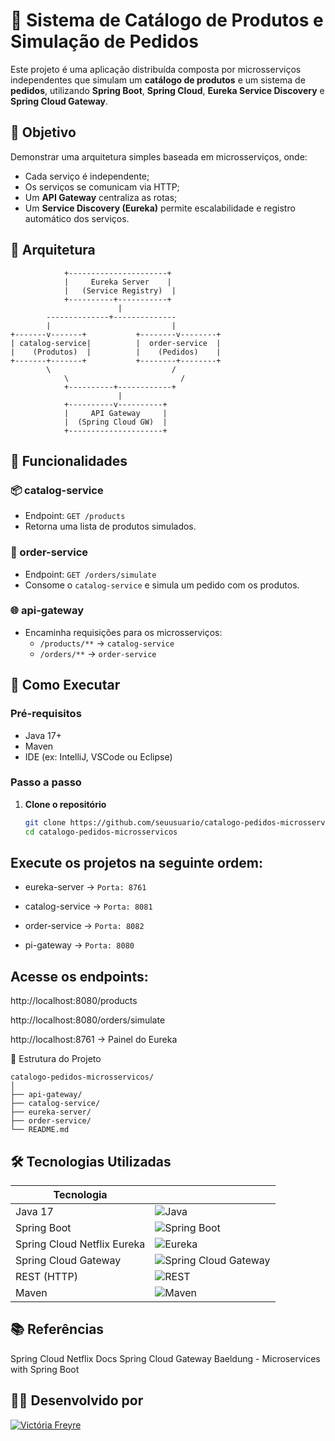 # 🛒 Sistema de Catálogo de Produtos e Simulação de Pedidos

Este projeto é uma aplicação distribuída composta por microsserviços independentes que simulam um **catálogo de produtos** e um sistema de **pedidos**, utilizando **Spring Boot**, **Spring Cloud**, **Eureka Service Discovery** e **Spring Cloud Gateway**.

## 📌 Objetivo

Demonstrar uma arquitetura simples baseada em microsserviços, onde:
- Cada serviço é independente;
- Os serviços se comunicam via HTTP;
- Um **API Gateway** centraliza as rotas;
- Um **Service Discovery (Eureka)** permite escalabilidade e registro automático dos serviços.

## 🧱 Arquitetura


                +----------------------+
                |     Eureka Server    |
                |   (Service Registry)  |
                +----------+-----------+
                            |
            --------------+--------------
            |                           |
    +-------v-------+           +--------v--------+
    | catalog-service|          |  order-service  |
    |    (Produtos)  |          |    (Pedidos)    |
    +-------+-------+           +--------+--------+
            \                           /
                \                         /
                +----------+------------+
                            |
                +----------v----------+
                |     API Gateway     |
                |  (Spring Cloud GW)  |
                +---------------------+




## 🧪 Funcionalidades

### 📦 catalog-service
- Endpoint: `GET /products`
- Retorna uma lista de produtos simulados.

### 🛒 order-service
- Endpoint: `GET /orders/simulate`
- Consome o `catalog-service` e simula um pedido com os produtos.

### 🌐 api-gateway
- Encaminha requisições para os microsserviços:
  - `/products/**` → `catalog-service`
  - `/orders/**` → `order-service`

## 🚀 Como Executar

### Pré-requisitos
- Java 17+
- Maven
- IDE (ex: IntelliJ, VSCode ou Eclipse)

### Passo a passo

1. **Clone o repositório**
   ```bash
   git clone https://github.com/seuusuario/catalogo-pedidos-microsservicos.git
   cd catalogo-pedidos-microsservicos

## Execute os projetos na seguinte ordem:

- eureka-server → `Porta: 8761`

- catalog-service → `Porta: 8081`

- order-service → `Porta: 8082`

- pi-gateway → `Porta: 8080`

## Acesse os endpoints:

http://localhost:8080/products

http://localhost:8080/orders/simulate

http://localhost:8761 → Painel do Eureka

📁 Estrutura do Projeto

    catalogo-pedidos-microsservicos/
    │
    ├── api-gateway/
    ├── catalog-service/
    ├── eureka-server/
    ├── order-service/
    └── README.md


## 🛠️ Tecnologias Utilizadas

| Tecnologia                  |                                               |
|----------------------------|--------------------------------------------------|
| Java 17                    | ![Java](https://img.shields.io/badge/Java-17-blue?logo=java&logoColor=white)         |
| Spring Boot                | ![Spring Boot](https://img.shields.io/badge/Spring%20Boot-6DB33F?logo=springboot&logoColor=white)   |
| Spring Cloud Netflix Eureka| ![Eureka](https://img.shields.io/badge/Spring%20Cloud%20Netflix%20Eureka-6DB33F?logo=spring&logoColor=white) |
| Spring Cloud Gateway       | ![Spring Cloud Gateway](https://img.shields.io/badge/Spring%20Cloud%20Gateway-6DB33F?logo=spring&logoColor=white) |
| REST (HTTP)                | ![REST](https://img.shields.io/badge/REST-API-blue)                              |
| Maven                      | ![Maven](https://img.shields.io/badge/Maven-C71A36?logo=apachemaven&logoColor=white)          |


## 📚 Referências
Spring Cloud Netflix Docs
Spring Cloud Gateway
Baeldung - Microservices with Spring Boot



## 👩‍💻 Desenvolvido por
[![Victória Freyre](https://img.shields.io/badge/%20Victória%20Freyre-7D3C98?style=for-the-badge&logo=github&logoColor=white&animation=glow)](https://github.com/VicFreyre)
